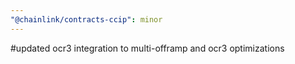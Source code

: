 ```yaml
---
"@chainlink/contracts-ccip": minor
---
```


#updated ocr3 integration to multi-offramp and ocr3 optimizations
